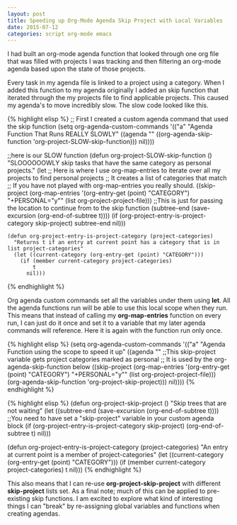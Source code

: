 ```yaml
---
layout: post
title: Speeding up Org-Mode Agenda Skip Project with Local Variables
date: 2015-07-12
categories: script org-mode emacs
---
```


I had built an org-mode agenda function that looked through one org file that was filled with projects I was tracking and then filtering an org-mode agenda based upon the state of those projects.

Every task in my agenda file is linked to a project using a category.  When I added this function to my agenda originally I added an skip function that iterated through the my projects file to find applicable projects. This caused my agenda's to move incredibly slow. The slow code looked like this.

{% highlight elisp %}
  ;; First I created a custom agenda command that used the skip function
    (setq org-agenda-custom-commands
          '(("a"
             "Agenda Function That Runs REALLY SLOWLY"
             ((agenda ""
                      ((org-agenda-skip-function 'org-project-SLOW-skip-function)))
              nil))))

  ;;here is our SLOW function
    (defun org-project-SLOW-skip-function ()
      "SLOOOOOOWLY skip tasks that have the same category as personal projects."
      (let
          ;; Here is where I use org-map-entries to iterate over all my projects to find personal projects
          ;; It creates a list of categories that match
          ;; If you have not played with org-map-entries you really should.
          ((skip-project (org-map-entries '(org-entry-get (point) "CATEGORY")
                                          "+PERSONAL=\"y\""
                                          (list org-project-project-file)))
           ;;This is just for passing the location to continue from to the skip function
           (subtree-end (save-excursion (org-end-of-subtree t))))
        (if (org-project-entry-is-project-category skip-project)
            subtree-end
          nil)))

    (defun org-project-entry-is-project-category (project-categories)
      "Returns t if an entry at current point has a category that is in list project-categories"
      (let ((current-category (org-entry-get (point) "CATEGORY")))
        (if (member current-category project-categories)
            t
          nil)))
{% endhighlight %}

Org agenda custom commands set all the variables under them using **let**. All the agenda functions run will be able to use this local scope when they run. This means that instead of calling my **org-map-entries** function on every run, I can just do it once and set it to a variable that my later agenda commands will reference. Here it is again with the function run only once.

{% highlight elisp %}
  (setq org-agenda-custom-commands
        '(("a"
           "Agenda Function using the scope to speed it up"
           ((agenda ""
                    ;;This skip-project variable gets project categories marked as personal
                    ;; It is used by the org-agenda-skip-function below
                    ((skip-project (org-map-entries '(org-entry-get (point) "CATEGORY") "+PERSONAL=\"y\"" (list org-project-project-file)))
                     (org-agenda-skip-function 'org-project-skip-project)))
            nil))))
{% endhighlight %}

{% highlight elisp %}
  (defun org-project-skip-project ()
    "Skip trees that are not waiting"
    (let ((subtree-end (save-excursion (org-end-of-subtree t))))
      ;;You need to have set a "skip-project" variable in your custom agenda block
      (if (org-project-entry-is-project-category skip-project)
          (org-end-of-subtree t)
        nil)))

  (defun org-project-entry-is-project-category (project-categories)
    "An entry at current point is a member of project-categories"
    (let ((current-category (org-entry-get (point) "CATEGORY")))
      (if (member current-category project-categories)
          t
        nil)))
{% endhighlight %}

This also means that I can re-use **org-project-skip-project** with different **skip-project** lists set. As a final note; much of this can be applied to pre-existing skip functions. I am excited to explore what kind of interesting things I can "break" by re-assigning global variables and functions when creating agendas.
